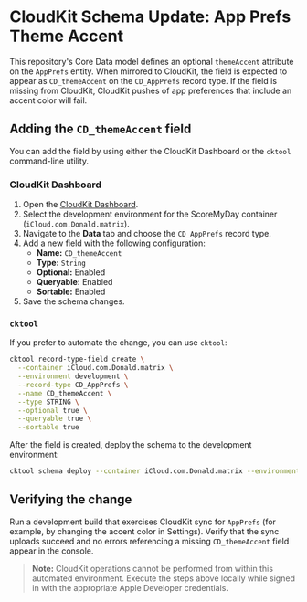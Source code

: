 # CloudKit Schema Update: App Prefs Theme Accent

This repository's Core Data model defines an optional `themeAccent` attribute on the `AppPrefs` entity. When mirrored to CloudKit, the field is expected to appear as `CD_themeAccent` on the `CD_AppPrefs` record type. If the field is missing from CloudKit, CloudKit pushes of app preferences that include an accent color will fail.

## Adding the `CD_themeAccent` field

You can add the field by using either the CloudKit Dashboard or the `cktool` command-line utility.

### CloudKit Dashboard

1. Open the [CloudKit Dashboard](https://icloud.developer.apple.com/dashboard/).
2. Select the development environment for the ScoreMyDay container (`iCloud.com.Donald.matrix`).
3. Navigate to the **Data** tab and choose the `CD_AppPrefs` record type.
4. Add a new field with the following configuration:
   - **Name:** `CD_themeAccent`
   - **Type:** `String`
   - **Optional:** Enabled
   - **Queryable:** Enabled
   - **Sortable:** Enabled
5. Save the schema changes.

### `cktool`

If you prefer to automate the change, you can use `cktool`:

```bash
cktool record-type-field create \
  --container iCloud.com.Donald.matrix \
  --environment development \
  --record-type CD_AppPrefs \
  --name CD_themeAccent \
  --type STRING \
  --optional true \
  --queryable true \
  --sortable true
```

After the field is created, deploy the schema to the development environment:

```bash
cktool schema deploy --container iCloud.com.Donald.matrix --environment development
```

## Verifying the change

Run a development build that exercises CloudKit sync for `AppPrefs` (for example, by changing the accent color in Settings). Verify that the sync uploads succeed and no errors referencing a missing `CD_themeAccent` field appear in the console.

> **Note:** CloudKit operations cannot be performed from within this automated environment. Execute the steps above locally while signed in with the appropriate Apple Developer credentials.
